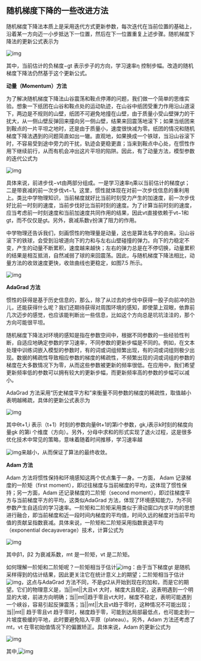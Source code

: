 

## 随机梯度下降的一些改进方法

随机梯度下降法本质上是采用迭代方式更新参数，每次迭代在当前位置的基础上，沿着某一方向迈一小步抵达下一位置，然后在下一位置重复上述步骤。随机梯度下降法的更新公式表示为



![img](https://file.ai100.com.cn/files/sogou-articles/original/7340a1f1-fea7-4c18-af21-d6650ea93bc8/7340a1f1-fea7-4c18-af21-d6650ea93bc8)



其中，当前估计的负梯度−gt 表示步子的方向，学习速率η 控制步幅。改造的随机梯度下降法仍然基于这个更新公式。

**动量（Momentum）方法**

为了解决随机梯度下降法山谷震荡和鞍点停滞的问题，我们做一个简单的思维实验。想象一下纸团在山谷和鞍点处的运动轨迹，在山谷中纸团受重力作用沿山道滚下，两边是不规则的山壁，纸团不可避免地撞在山壁，由于质量小受山壁弹力的干扰大，从一侧山壁反弹回来撞向另一侧山壁，结果来回震荡地滚下；如果当纸团来到鞍点的一片平坦之地时，还是由于质量小，速度很快减为零。纸团的情况和随机梯度下降法遇到的问题简直如出一辙。直观地，如果换成一个铁球，当沿山谷滚下时，不容易受到途中旁力的干扰，轨迹会更稳更直；当来到鞍点中心处，在惯性作用下继续前行，从而有机会冲出这片平坦的陷阱。因此，有了动量方法，模型参数的迭代公式为



![img](https://file.ai100.com.cn/files/sogou-articles/original/3cbbdb65-15eb-4e5c-a3a7-385aceca0d39/3cbbdb65-15eb-4e5c-a3a7-385aceca0d39)



具体来说，前进步伐−vt由两部分组成。一是学习速率η乘以当前估计的梯度gt；二是带衰减的前一次步伐vt−1。这里，惯性就体现在对前一次步伐信息的重利用上。类比中学物理知识，当前梯度就好比当前时刻受力产生的加速度，前一次步伐好比前一时刻的速度，当前步伐好比当前时刻的速度。为了计算当前时刻的速度，应当考虑前一时刻速度和当前加速度共同作用的结果，因此vt直接依赖于vt−1和gt，而不仅仅是gt。另外，衰减系数γ扮演了阻力的作用。

中学物理还告诉我们，刻画惯性的物理量是动量，这也是算法名字的由来。沿山谷滚下的铁球，会受到沿坡道向下的力和与左右山壁碰撞的弹力。向下的力稳定不变，产生的动量不断累积，速度越来越快；左右的弹力总是在不停切换，动量累积的结果是相互抵消，自然减弱了球的来回震荡。因此，与随机梯度下降法相比，动量方法的收敛速度更快，收敛曲线也更稳定，如图7.5 所示。



![img](https://file.ai100.com.cn/files/sogou-articles/original/e4d4e36a-91a4-47ba-9be5-fa6d682ec46f/e4d4e36a-91a4-47ba-9be5-fa6d682ec46f)



**AdaGrad 方法**

惯性的获得是基于历史信息的，那么，除了从过去的步伐中获得一股子向前冲的劲儿，还能获得什么呢？我们还期待获得对周围环境的感知，即使蒙上双眼，依靠前几次迈步的感觉，也应该能判断出一些信息，比如这个方向总是坑坑洼洼的，那个方向可能很平坦。

随机梯度下降法对环境的感知是指在参数空间中，根据不同参数的一些经验性判断，自适应地确定参数的学习速率，不同参数的更新步幅是不同的。例如，在文本处理中训练词嵌入模型的参数时，有的词或词组频繁出现，有的词或词组则极少出现。数据的稀疏性导致相应参数的梯度的稀疏性，不频繁出现的词或词组的参数的梯度在大多数情况下为零，从而这些参数被更新的频率很低。在应用中，我们希望更新频率低的参数可以拥有较大的更新步幅，而更新频率高的参数的步幅可以减小。

AdaGrad 方法采用“历史梯度平方和”来衡量不同参数的梯度的稀疏性，取值越小表明越稀疏，具体的更新公式表示为



![img](https://file.ai100.com.cn/files/sogou-articles/original/4cb00e9a-1fc3-4756-8cef-f1066c2df4a4/4cb00e9a-1fc3-4756-8cef-f1066c2df4a4)



其中θt+1,i 表示（t+1）时刻的参数向量θt+1的第i个参数，gk,i表示k时刻的梯度向量gk 的第i 个维度（方向）。另外，分母中求和的形式实现了退火过程，这是很多优化技术中常见的策略，意味着随着时间推移，学习速率越

![img](https://file.ai100.com.cn/files/sogou-articles/original/1e749a1f-0f13-4eb2-bd0d-a9062e842c2d/1e749a1f-0f13-4eb2-bd0d-a9062e842c2d)来越小，从而保证了算法的最终收敛。



**Adam 方法**

Adam 方法将惯性保持和环境感知这两个优点集于一身。一方面， Adam 记录梯度的一阶矩（first moment），即过往梯度与当前梯度的平均，这体现了惯性保持；另一方面，Adam 还记录梯度的二阶矩（second moment），即过往梯度平方与当前梯度平方的平均，这类似AdaGrad 方法，体现了环境感知能力，为不同参数产生自适应的学习速率。一阶矩和二阶矩采用类似于滑动窗口内求平均的思想进行融合，即当前梯度和近一段时间内梯度的平均值，时间久远的梯度对当前平均值的贡献呈指数衰减。具体来说，一阶矩和二阶矩采用指数衰退平均（exponential decayaverage）技术，计算公式为



![img](https://file.ai100.com.cn/files/sogou-articles/original/96b69906-fc26-45c3-a44a-e90ef56c4f7f/96b69906-fc26-45c3-a44a-e90ef56c4f7f)



其中β1，β2 为衰减系数，mt 是一阶矩，vt 是二阶矩。

如何理解一阶矩和二阶矩呢？一阶矩相当于估计![img](https://file.ai100.com.cn/files/sogou-articles/original/2a90516a-ebf0-47ce-9f6a-9cfcb2e685b2/2a90516a-ebf0-47ce-9f6a-9cfcb2e685b2)：由于当下梯度gt 是随机采样得到的估计结果，因此更关注它在统计意义上的期望；二阶矩相当于估计![img](https://file.ai100.com.cn/files/sogou-articles/original/b4a5b18e-c69b-4af0-97ce-d047553a383f/b4a5b18e-c69b-4af0-97ce-d047553a383f)，这点与AdaGrad 方法不同，不是gt2从开始到现在的加和，而是它的期望。它们的物理意义是，当||mt||大且vt 大时，梯度大且稳定，这表明遇到一个明显的大坡，前进方向明确；当||mt||趋于零且vt大时，梯度不稳定，表明可能遇到一个峡谷，容易引起反弹震荡；当||mt||大且vt趋于零时，这种情况不可能出现；当||mt|| 趋于零且vt 趋于零时，梯度趋于零，可能到达局部最低点，也可能走到一片坡度极缓的平地，此时要避免陷入平原（plateau）。另外，Adam 方法还考虑了mt，vt 在零初始值情况下的偏置矫正。具体来说，Adam 的更新公式为



![img](https://file.ai100.com.cn/files/sogou-articles/original/98dadf37-f678-4933-a23f-5b382d7eec17/98dadf37-f678-4933-a23f-5b382d7eec17)



其中,![img](https://file.ai100.com.cn/files/sogou-articles/original/1890af51-37e6-463b-9857-a10b338bc172/1890af51-37e6-463b-9857-a10b338bc172)